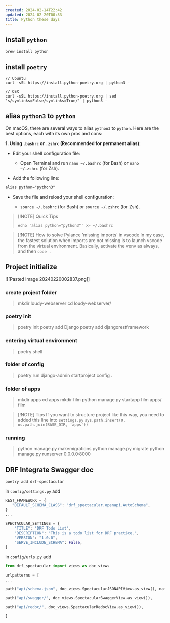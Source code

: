 ```yaml
---
created: 2024-02-14T22:42
updated: 2024-02-20T00:33
title: Python these days
---
```

## install `python`
```shell
brew install python
```

## install `poetry`
```shell
// Ubuntu
curl -sSL https://install.python-poetry.org | python3 -

// OSX
curl -sSL https://install.python-poetry.org | sed 's/symlinks=False/symlinks=True/' | python3 -
```
  

##  alias `python3` to `python`
On macOS, there are several ways to alias `python3` to `python`. Here are the best options, each with its own pros and cons:

**1. Using `.bashrc` or `.zshrc` (Recommended for permanent alias):**

- Edit your shell configuration file:
    
    - Open Terminal and run `nano ~/.bashrc` (for Bash) or `nano ~/.zshrc` (for Zsh).
    
- Add the following line:

```shell
alias python="python3"
```

- Save the file and reload your shell configuration:
    
    - `source ~/.bashrc` (for Bash) or `source ~/.zshrc` (for Zsh).

> [!NOTE] Quick Tips
> ```
> echo 'alias python="python3"' >> ~/.bashrc



> [!NOTE] How to solve Pylance 'missing imports' in vscode
>In my case, the fastest solution when imports are not missing is to launch vscode from the virtual environment. Basically, activate the venv as always, and then `code .`


## Project initialize
![[Pasted image 20240220002837.png]]
### create project folder
> mkdir loudy-webserver
> cd loudy-webserver/
### poetry init

>poetry init
>poetry add Django
>poetry add djangorestframework

### entering virtual environment
>poetry shell

### folder of config
>poetry run django-admin startproject config .

### folder of apps
>mkdir apps 
>cd apps
>mkdir film
>python manage.py startapp film apps/ film


> [!NOTE] Tips
> If you want to structure project like this way, you need to added this line into `settings.py`
> `sys.path.insert(0, os.path.join(BASE_DIR, 'apps'))`

### running 
>python manage.py makemigrations
>python manage.py migrate
>python manage.py runserver 0.0.0.0:8000

## DRF Integrate Swagger doc
````bash
poetry add drf-spectacular
````

in `config/settings.py` add
```python
REST_FRAMEWORK = {
   "DEFAULT_SCHEMA_CLASS": "drf_spectacular.openapi.AutoSchema",
}
...

SPECTACULAR_SETTINGS = {
    "TITLE": "DRF Todo List",
    "DESCRIPTION": "This is a todo list for DRF practice.",
    "VERSION": "1.0.0",
    "SERVE_INCLUDE_SCHEMA": False,
}
```

in `config/urls.py` add
```python
from drf_spectacular import views as doc_views

urlpatterns = [
...

path("api/schema.json", doc_views.SpectacularJSONAPIView.as_view(), name="schema"),

path("api/swagger/", doc_views.SpectacularSwaggerView.as_view()),

path("api/redoc/", doc_views.SpectacularRedocView.as_view()),

]
```